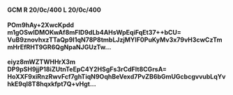 #### GCM R 20/0c/400 L 20/0c/400
**POm9hAy+2XwcKpdd**<br/>**m1gOSwIDMOKwAf8mFID9dLb4AHsWpEqiFqEt37++bCU=**<br/>**VuB9znovhxzTTaQp9I1qN78P8tmbLJzjMYlF0PuKyMv3x79vH3cwCzTmmHrEfRHT9GR6QgNpaNJGUzTw...**<br/><br/>
**eiyz8mWZTWHHrX3m**<br/>**DP9pSH9jjP18iZUtnTeEpC4Y2HSgFs3rCdFlt8CGrsA=**<br/>**HoXXF9xiRnzRwvFcf7ghTiqN9OqhBeVexd7PvZB6bGmUGcbcgvvubLqYvhkE9qI8T8hqxkfpt7Q+vHgt...**